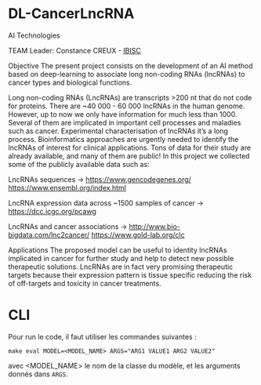 # DL-CancerLncRNA
AI Technologies

TEAM Leader: Constance CREUX - [IBISC](https://www.ibisc.univ-evry.fr/)

Objective
The present project consists on the development of an AI method based on deep-learning to associate long non-coding RNAs (lncRNAs) to cancer types and biological functions. 

Long non-coding RNAs (LncRNAs) are transcripts >200 nt that do not code for proteins. There are ~40 000 - 60 000 lncRNAs in the human genome. However, up to now we only have information for much less than 1000. Several of them are implicated in important cell processes and maladies such as cancer.
Experimental characterisation of lncRNAs it’s a long process. Bioinformatics approaches are urgently needed to identify the lncRNAs of interest for clinical applications.
Tons of data for their study are already available, and many of them are public!
In this project we collected some of the publicly available data such as:

LncRNAs sequences → https://www.gencodegenes.org/ https://www.ensembl.org/index.html 

LncRNA expression data across ~1500 samples of cancer → https://dcc.icgc.org/pcawg 

LncRNAs and cancer associations →  http://www.bio-bigdata.com/lnc2cancer/  https://www.gold-lab.org/clc

Applications
The proposed model can be useful to identity lncRNAs implicated in cancer for further study and help to detect new possible therapeutic solutions. LncRNAs are in fact very promising therapeutic targets because their expression pattern is tissue specific reducing the risk of off-targets and toxicity in cancer treatments.


# CLI 

Pour run le code, il faut utiliser les commandes suivantes : 
```shell
make eval MODEL=<MODEL_NAME> ARGS="ARG1 VALUE1 ARG2 VALUE2"
```
avec <MODEL_NAME> le nom de la classe du modèle, et les arguments donnés dans `ARGS`. 
